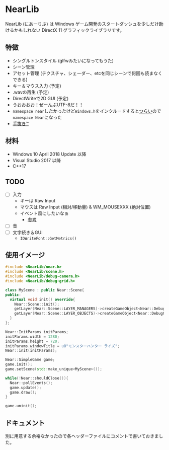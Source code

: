 # NearLib

NearLib (にあーりぶ) は Windows ゲーム開発のスタートダッシュを少しだけ助けるかもしれない DirectX 11 グラフィックライブラリです。

## 特徴

- シングルトンスタイル (glfwみたいになってもうた)
- シーン管理
- アセット管理 (テクスチャ、シェーダー、etcを同じシーンで何回も読まなくできる)
- キー＆マウス入力 (予定)
- .wavの再生 (予定)
- DirectWriteで2D GUI (予定)
- うおおおお！ぜーんぶUTF-8だ！！
- `namespace near`したかったけど`Windows.h`をインクルードすると[つらい](https://stackoverflow.com/questions/3046964/define-far-define-near-windef-h)ので`namespace Near`になった
- [手抜き™](https://github.com/microsoft/DirectXTK)

## 材料

- Windows 10 April 2018 Update 以降
- Visual Studio 2017 以降
- C++17

## TODO

- [ ] 入力
  - キーは Raw Input
  - マウスは Raw Input (相対/移動量) & WM_MOUSEXXX (絶対位置)
  - イベント風にしたいなぁ
    - [参考](https://github.com/TheWisp/signals)
- [ ] 音
- [ ] 文字続き＆GUI
  - `IDWriteFont::GetMetrics()`

## 使用イメージ

```cpp
#include <NearLib/near.h>
#include <NearLib/scene.h>
#include <NearLib/debug-camera.h>
#include <NearLib/debug-grid.h>

class MyScene : public Near::Scene{
public:
  virtual void init() override{
    Near::Scene::init();
    getLayer(Near::Scene::LAYER_MANAGERS)->createGameObject<Near::DebugCamera>();
    getLayer(Near::Scene::LAYER_OBJECTS)->createGameObject<Near::DebugGrid>(20);
  }
};

Near::InitParams initParams;
initParams.width = 1280;
initParams.height = 720;
initParams.windowTitle = u8"モンスターハンター ライズ";
Near::init(initParams);

Near::SimpleGame game;
game.init();
game.setScene(std::make_unique<MyScene>());

while(!Near::shouldClose()){
  Near::pollEvents();
  game.update();
  game.draw();
}

game.uninit();
```

## ドキュメント

別に用意する余裕なかったので各ヘッダーファイルにコメントで書いておきました。

